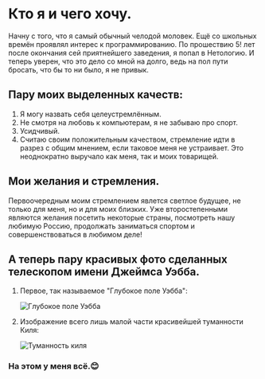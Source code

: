 # Кто я и чего хочу.

Начну с того, что я самый обычный челодой моловек. Ещё со школьных времён проявлял интерес к программированию. По прошествию 5! лет после окончания сей приятнейшего заведения, я попал в Нетологию. И теперь уверен, что это дело со мной на долго, ведь на пол пути бросать, что бы то ни было, я не привык.

## Пару моих выделенных качеств:
1. Я могу назвать себя целеустремлённым.
2. Не смотря на любовь к компьютерам, я не забываю про спорт.
3. Усидчивый. 
4. Считаю своим положительным качеством, стремление идти в разрез с общим мнением, если таковое меня не устраивает. Это неоднократно выручало как меня, так и моих товарищей.

## Мои желания и стремления.

Первоочередным моим стремлением явлется светлое будущее, не только для меня, но и для моих близких. Уже второстепенными являются желания посетить некоторые страны, посмотреть нашу любимую Россию, продолжать заниматься спортом и совершенствоваться в любимом деле!

## А теперь пару красивых фото сделанных телескопом имени Джеймса Уэбба.

1. Первое, так называемое "Глубокое поле Уэбба":

    ![Глубокое поле Уэбба](https://live.staticflickr.com/65535/52210366419_d0c892b568.jpg)
   
3. Изображение всего лишь малой части красивейшей туманности Киля:

    ![Туманность киля](https://live.staticflickr.com/65535/52211883534_f45cb76810_c.jpg)

### На этом у меня всё.😊
